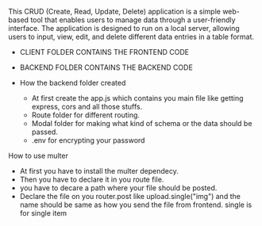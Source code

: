 This CRUD (Create, Read, Update, Delete) application is a simple web-based tool that enables users to manage data through a user-friendly interface. The application is designed to run on a local server, allowing users to input, view, edit, and delete different data entries in a table format.

- CLIENT FOLDER CONTAINS THE FRONTEND CODE
- BACKEND FOLDER CONTAINS THE BACKEND CODE

- How the backend folder created
  - At first create the app.js which contains you main file like getting express, cors and all those stuffs.
  - Route folder for different routing.
  - Modal folder for making what kind of schema or the data should be passed.
  - .env for encrypting your password

How to use multer

- At first you have to install the multer dependecy.
- Then you have to declare it in you route file.
- you have to decare a path where your file should be posted.
- Declare the file on you router.post like upload.single("img") and the name should be same as how you send the file from frontend. single is for single item
